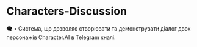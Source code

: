 # Characters-Discussion
🗨️ • Система, що дозволяє створювати та демонструвати діалог двох персонажів Character.AI в Telegram кналі.
